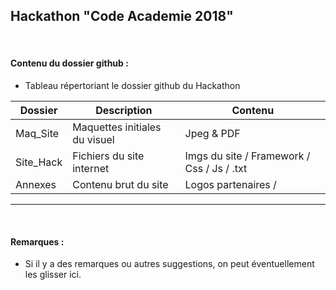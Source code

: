 ## Hackathon "Code Academie 2018"
<br>

#### Contenu du dossier github :

- Tableau répertoriant le dossier github du Hackathon
 
| Dossier    | Description                   | Contenu                                   |
| ---------- | ----------------------------- | ----------------------------------------- |
| Maq_Site   | Maquettes initiales du visuel | Jpeg & PDF
| Site_Hack  | Fichiers du site internet     | Imgs du site / Framework / Css / Js / .txt
| Annexes    | Contenu brut du site          | Logos partenaires /

---

<br>

#### Remarques :

- Si il y a des remarques ou autres suggestions, on peut éventuellement les glisser ici. 
